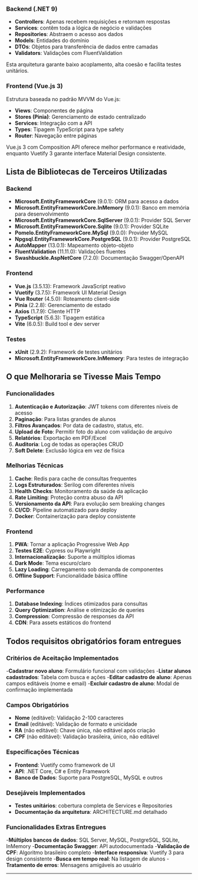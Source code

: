 ### Backend (.NET 9)

- **Controllers**: Apenas recebem requisições e retornam respostas
- **Services**: contêm toda a lógica de negócio e validações
- **Repositories**: Abstraem o acesso aos dados
- **Models**: Entidades do domínio
- **DTOs**: Objetos para transferência de dados entre camadas
- **Validators**: Validações com FluentValidation

Esta arquitetura garante baixo acoplamento, alta coesão e facilita testes unitários.

### Frontend (Vue.js 3)
Estrutura baseada no padrão MVVM do Vue.js:

- **Views**: Componentes de página
- **Stores (Pinia)**: Gerenciamento de estado centralizado
- **Services**: Integração com a API
- **Types**: Tipagem TypeScript para type safety
- **Router**: Navegação entre páginas

Vue.js 3 com Composition API oferece melhor performance e reatividade, enquanto Vuetify 3 garante interface Material Design consistente.

## Lista de Bibliotecas de Terceiros Utilizadas

### Backend
- **Microsoft.EntityFrameworkCore** (9.0.1): ORM para acesso a dados
- **Microsoft.EntityFrameworkCore.InMemory** (9.0.1): Banco em memória para desenvolvimento
- **Microsoft.EntityFrameworkCore.SqlServer** (9.0.1): Provider SQL Server
- **Microsoft.EntityFrameworkCore.Sqlite** (9.0.1): Provider SQLite
- **Pomelo.EntityFrameworkCore.MySql** (9.0.0): Provider MySQL
- **Npgsql.EntityFrameworkCore.PostgreSQL** (9.0.1): Provider PostgreSQL
- **AutoMapper** (13.0.1): Mapeamento objeto-objeto
- **FluentValidation** (11.11.0): Validações fluentes
- **Swashbuckle.AspNetCore** (7.2.0): Documentação Swagger/OpenAPI

### Frontend
- **Vue.js** (3.5.13): Framework JavaScript reativo
- **Vuetify** (3.7.5): Framework UI Material Design
- **Vue Router** (4.5.0): Roteamento client-side
- **Pinia** (2.2.8): Gerenciamento de estado
- **Axios** (1.7.9): Cliente HTTP
- **TypeScript** (5.6.3): Tipagem estática
- **Vite** (6.0.5): Build tool e dev server

### Testes
- **xUnit** (2.9.2): Framework de testes unitários
- **Microsoft.EntityFrameworkCore.InMemory**: Para testes de integração

## O que Melhoraria se Tivesse Mais Tempo

### Funcionalidades
1. **Autenticação e Autorização**: JWT tokens com diferentes níveis de acesso
2. **Paginação**: Para listas grandes de alunos
3. **Filtros Avançados**: Por data de cadastro, status, etc.
4. **Upload de Foto**: Permitir foto do aluno com validação de arquivo
5. **Relatórios**: Exportação em PDF/Excel
6. **Auditoria**: Log de todas as operações CRUD
7. **Soft Delete**: Exclusão lógica em vez de física

### Melhorias Técnicas
1. **Cache**: Redis para cache de consultas frequentes
2. **Logs Estruturados**: Serilog com diferentes níveis
3. **Health Checks**: Monitoramento da saúde da aplicação
4. **Rate Limiting**: Proteção contra abuso da API
5. **Versionamento da API**: Para evolução sem breaking changes
6. **CI/CD**: Pipeline automatizado para deploy
7. **Docker**: Containerização para deploy consistente

### Frontend
1. **PWA**: Tornar a aplicação Progressive Web App
2. **Testes E2E**: Cypress ou Playwright
3. **Internacionalização**: Suporte a múltiplos idiomas
4. **Dark Mode**: Tema escuro/claro
5. **Lazy Loading**: Carregamento sob demanda de componentes
6. **Offline Support**: Funcionalidade básica offline

### Performance
1. **Database Indexing**: Índices otimizados para consultas
2. **Query Optimization**: Análise e otimização de queries
3. **Compression**: Compressão de responses da API
4. **CDN**: Para assets estáticos do frontend

## Todos requisitos obrigatórios foram entregues

### Critérios de Aceitação Implementados
-**Cadastrar novo aluno**: Formulário funcional com validações
-**Listar alunos cadastrados**: Tabela com busca e ações
-**Editar cadastro de aluno**: Apenas campos editáveis (nome e email)
-**Excluir cadastro de aluno**: Modal de confirmação implementada

### Campos Obrigatórios
- **Nome** (editável): Validação 2-100 caracteres
- **Email** (editável): Validação de formato e unicidade
- **RA** (não editável): Chave única, não editável após criação
- **CPF** (não editável): Validação brasileira, único, não editável

### Especificações Técnicas
- **Frontend**: Vuetify como framework de UI
- **API**: .NET Core, C# e Entity Framework
- **Banco de Dados**: Suporte para PostgreSQL, MySQL e outros

### Desejáveis Implementados
- **Testes unitários**: cobertura completa de Services e Repositories
- **Documentação da arquitetura**: ARCHITECTURE.md detalhado

### Funcionalidades Extras Entregues
-**Múltiplos bancos de dados**: SQL Server, MySQL, PostgreSQL, SQLite, InMemory
-**Documentação Swagger**: API autodocumentada
-**Validação de CPF**: Algoritmo brasileiro completo
-**Interface responsiva**: Vuetify 3 para design consistente
-**Busca em tempo real**: Na listagem de alunos
-**Tratamento de erros**: Mensagens amigáveis ao usuário

---